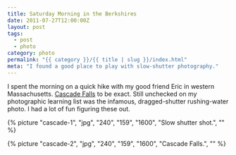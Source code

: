 ```yaml
---
title: Saturday Morning in the Berkshires
date: 2011-07-27T12:00:00Z
layout: post
tags:
  - post
  - photo
category: photo
permalink: "{{ category }}/{{ title | slug }}/index.html"
meta: "I found a good place to play with slow-shutter photography."
---
```


I spent the morning on a quick hike with my good friend Eric in western Massachusetts. [Cascade Falls](http://berkshirehiking.com/hikes/the_cascades.html) to be exact. Still unchecked on my photographic learning list was the infamous, dragged-shutter rushing-water photo. I had a lot of fun figuring these out.

{% picture "cascade-1", "jpg", "240", "159", "1600", "Slow shutter shot.", "" %}

{% picture "cascade-2", "jpg", "240", "159", "1600", "Cascade Falls.", "" %}
